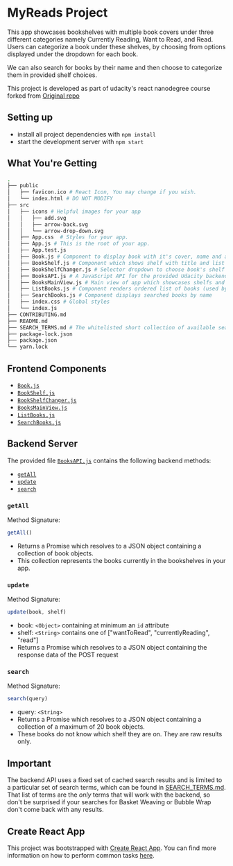 # MyReads Project

This app showcases bookshelves with multiple book covers under three different categories namely Currently Reading, Want to Read, and Read. Users can categorize a book under these shelves, by choosing from options displayed under the dropdown for each book.

We can also search for books by their name and then choose to categorize them in provided shelf choices. 

This project is developed as part of udacity's react nanodegree course forked from [Original repo](https://github.com/udacity/reactnd-project-myreads-starter)

## Setting up

* install all project dependencies with `npm install`
* start the development server with `npm start`

## What You're Getting
```bash
.
├── public
│   ├── favicon.ico # React Icon, You may change if you wish.
│   └── index.html # DO NOT MODIFY
├── src
│   ├── icons # Helpful images for your app
│   │   ├── add.svg
│   │   ├── arrow-back.svg
│   │   └── arrow-drop-down.svg
│   ├── App.css  # Styles for your app.
│   ├── App.js # This is the root of your app.
│   ├── App.test.js
│   ├── Book.js # Component to display book with it's cover, name and author names
│   ├── BookShelf.js # Component which shows shelf with title and list of books provided as argument
│   ├── BookShelfChanger.js # Selector dropdown to choose book's shelf 
│   ├── BooksAPI.js # A JavaScript API for the provided Udacity backend. Instructions for the methods are below.
│   ├── BooksMainView.js # Main view of app which showcases shelfs and add button (navigates to search)  
│   ├── ListBooks.js # Component renders ordered list of books (used by both BookMainView and SearchBooks)
│   ├── SearchBooks.js # Component displays searched books by name
│   ├── index.css # Global styles
│   └── index.js
├── CONTRIBUTING.md
├── README.md
├── SEARCH_TERMS.md # The whitelisted short collection of available search terms for you to use with your app.
├── package-lock.json
├── package.json
└── yarn.lock
```

## Frontend Components
* [`Book.js`](src/Book.js)
* [`BookShelf.js`](src/BookShelf.js)
* [`BookShelfChanger.js`](src/BookShelfChanger.js)
* [`BooksMainView.js`](src/BooksMainView.js)
* [`ListBooks.js`](src/ListBooks.js)
* [`SearchBooks.js`](src/SearchBooks.js)

## Backend Server

The provided file [`BooksAPI.js`](src/BooksAPI.js) contains the following backend methods:

* [`getAll`](#getall)
* [`update`](#update)
* [`search`](#search)

### `getAll`

Method Signature:

```js
getAll()
```

* Returns a Promise which resolves to a JSON object containing a collection of book objects.
* This collection represents the books currently in the bookshelves in your app.

### `update`

Method Signature:

```js
update(book, shelf)
```

* book: `<Object>` containing at minimum an `id` attribute
* shelf: `<String>` contains one of ["wantToRead", "currentlyReading", "read"]  
* Returns a Promise which resolves to a JSON object containing the response data of the POST request

### `search`

Method Signature:

```js
search(query)
```

* query: `<String>`
* Returns a Promise which resolves to a JSON object containing a collection of a maximum of 20 book objects.
* These books do not know which shelf they are on. They are raw results only.

## Important
The backend API uses a fixed set of cached search results and is limited to a particular set of search terms, which can be found in [SEARCH_TERMS.md](SEARCH_TERMS.md). That list of terms are the _only_ terms that will work with the backend, so don't be surprised if your searches for Basket Weaving or Bubble Wrap don't come back with any results.

## Create React App

This project was bootstrapped with [Create React App](https://github.com/facebookincubator/create-react-app). You can find more information on how to perform common tasks [here](https://github.com/facebookincubator/create-react-app/blob/master/packages/react-scripts/template/README.md).
